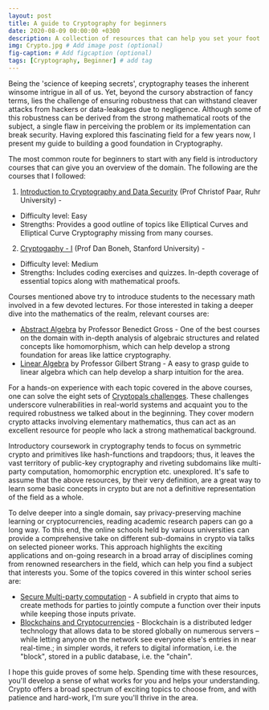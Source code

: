 ```yaml
---
layout: post
title: A guide to Cryptography for beginners
date: 2020-08-09 00:00:00 +0300
description: A collection of resources that can help you set your foot into the magical realm of cryptography # Add post description (optional)
img: Crypto.jpg # Add image post (optional)
fig-caption: # Add figcaption (optional)
tags: [Cryptography, Beginner] # add tag
---
```



Being the 'science of keeping secrets', cryptography teases the inherent winsome intrigue in all of us. Yet, beyond the cursory abstraction of fancy terms, lies the challenge of ensuring robustness that can withstand cleaver attacks from hackers or data-leakages due to negligence. Although some of this robustness can be derived from the strong mathematical roots of the subject, a single flaw in perceiving the problem or its implementation can break security. 
Having explored this fascinating field for a few years now, I present my guide to building a good foundation in Cryptography.

The most common route for beginners to start with any field is introductory courses that can give you an overview of the domain. The following are the courses that I followed: 
1. [Introduction to Cryptography and Data Security](http://www.infocobuild.com/education/audio-video-courses/computer-science/IntroductionToCryptography-Ruhr/lecture-01.html) (Prof Christof Paar, Ruhr University) - 
  * Difficulty level: Easy 
  * Strengths: Provides a good outline of topics like Elliptical Curves and Elliptical Curve Cryptography missing from many courses. 
2. [Cryptogaphy - I](https://www.coursera.org/learn/crypto) (Prof Dan Boneh, Stanford University) -
  * Difficulty level: Medium 
  * Strengths: Includes coding exercises and quizzes. In-depth coverage of essential topics along with mathematical proofs.

Courses mentioned above try to introduce students to the necessary math involved in a few devoted lectures. For those interested in taking a deeper dive into the mathematics of the realm, relevant courses are: 
- [Abstract Algebra](http://wayback.archive-it.org/3671/20150528171650/https://www.extension.harvard.edu/open-learning-initiative/abstract-algebra) by Professor Benedict Gross - One of the best courses on the domain with in-depth analysis of algebraic structures and related concepts like homomorphism, which can help develop a strong foundation for areas like lattice cryptography. 
- [Linear Algebra](https://ocw.mit.edu/courses/mathematics/18-06-linear-algebra-spring-2010/) by Professor Gilbert Strang - A easy to grasp guide to linear algebra which can help develop a sharp intuition for the area. 

For a hands-on experience with each topic covered in the above courses, one can solve the eight sets of [Cryptopals challenges](https://cryptopals.com/). These challenges underscore vulnerabilities in real-world systems and acquaint you to the required robustness we talked about in the beginning. They cover modern crypto attacks involving elementary mathematics, thus can act as an excellent resource for people who lack a strong mathematical background. 

Introductory coursework in cryptography tends to focus on symmetric crypto and primitives like hash-functions and trapdoors; thus, it leaves the vast territory of public-key cryptography and riveting subdomains like multi-party computation, homomorphic encryption etc. unexplored. 
It's safe to assume that the above resources, by their very definition, are a great way to learn some basic concepts in crypto but are not a definitive representation of the field as a whole. 

To delve deeper into a single domain, say privacy-preserving machine learning or cryptocurrencies, reading academic research papers can go a long way. To this end, the online schools held by various universities can provide a comprehensive take on different sub-domains in crypto via talks on selected pioneer works. This approach highlights the exciting applications and on-going research in a broad array of disciplines coming from renowned researchers in the field, which can help you find a subject that interests you. Some of the topics covered in this winter school series are:
- [Secure Multi-party computation](http://cyber.biu.ac.il/event/the-5th-biu-winter-school/) - A subfield in crypto that aims to create methods for parties to jointly compute a function over their inputs while keeping those inputs private.
- [Blockchains and Cryptocurrencies](https://iias.huji.ac.il/event/3rd-winter-school-computer-science-and-engineering-blockchains-and-cryptocurrencies) - Blockchain is a distributed ledger technology that allows data to be stored globally on numerous servers – while letting anyone on the network see everyone else's entries in near real-time.; in simpler words, it refers to digital information, i.e. the "block", stored in a public database, i.e. the "chain".

I hope this guide proves of some help. 
Spending time with these resources, you'll develop a sense of what works for you and helps your understanding. Crypto offers a broad spectrum of exciting topics to choose from, and with patience and hard-work, I'm sure you'll thrive in the area.
